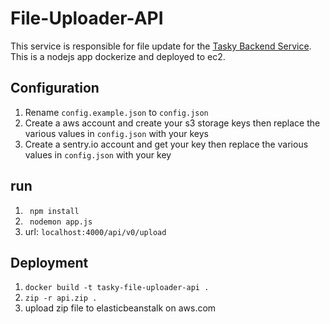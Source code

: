 # File-Uploader-API

This service is responsible for file update for the [Tasky Backend Service](https://github.com/RegNex/TaskyBackendService). This is a nodejs app dockerize and deployed to ec2.

## Configuration
1. Rename ```config.example.json``` to ```config.json```
2. Create a aws account and create your s3 storage keys then replace the various values in ```config.json``` with your keys
3. Create a sentry.io account and get your key then replace the various values in ```config.json``` with your key

## run 
1. ``` npm install```
2. ``` nodemon app.js```
3. url: ```localhost:4000/api/v0/upload```

## Deployment
1. ```docker build -t tasky-file-uploader-api .```
2. ```zip -r api.zip .```
3. upload zip file to elasticbeanstalk on aws.com
